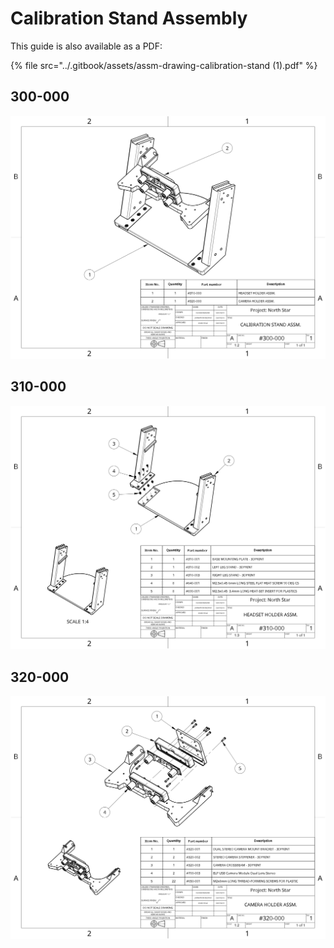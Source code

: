 # Calibration Stand Assembly

This guide is also available as a PDF:

{% file src="../.gitbook/assets/assm-drawing-calibration-stand \(1\).pdf" %}

## 300-000

![CALIBRATION STAND ASSM.](../.gitbook/assets/assm-drawing-calibration-stand-1.png)

## 310-000

![HEADSET HOLDER ASSM.](../.gitbook/assets/assm-drawing-calibration-stand-2.png)

## 320-000

![CAMERA HOLDER ASSM.](../.gitbook/assets/assm-drawing-calibration-stand-3.png)

